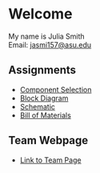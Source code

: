 # Welcome
My name is Julia Smith <br>
Email: jasmi157@asu.edu <br>

<h2>Assignments</h2>
<ul>
    <li><a href="https://juliasmith141414.github.io/componentselection/">Component Selection</a></li>
    <li><a href="https://juliasmith141414.github.io/blockdiagram/">Block Diagram</a></li>
    <li><a href="https://juliasmith141414.github.io/schematic/">Schematic</a></li>
    <li><a href="https://juliasmith141414.github.io/billofmaterials/">Bill of Materials</a></li>
</ul>

<h2>Team Webpage</h2>
<ul>
    <li><a href="https://egr314-2025-s-301.github.io/main-page/">Link to Team Page</a></li>
</ul>

